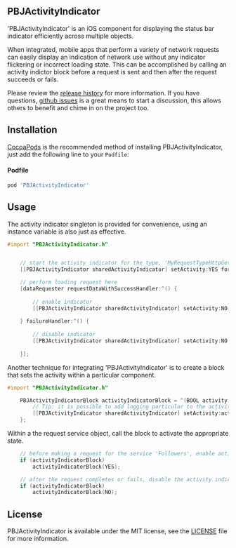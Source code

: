 ## PBJActivityIndicator
'PBJActivityIndicator' is an iOS component for displaying the status bar indicator efficiently across multiple objects.

When integrated, mobile apps that perform a variety of network requests can easily display an indication of network use without any indicator flickering or incorrect loading state. This can be accomplished by calling an activity indictor block before a request is sent and then after the request succeeds or fails.

Please review the [release history](https://github.com/piemonte/PBJActivityIndicator/releases) for more information. If you have questions, [github issues](https://github.com/piemonte/PBJActivityIndicator/issues) is a great means to start a discussion, this allows others to benefit and chime in on the project too.

## Installation

[CocoaPods](http://cocoapods.org) is the recommended method of installing PBJActivityIndicator, just add the following line to your `Podfile`:

#### Podfile

```ruby
pod 'PBJActivityIndicator'
```

## Usage

The activity indicator singleton is provided for convenience, using an instance variable is also just as effective.

```objective-c
#import "PBJActivityIndicator.h"
```

```objective-c

    // start the activity indicator for the type, 'MyRequestTypeHttpGet'
    [[PBJActivityIndicator sharedActivityIndicator] setActivity:YES forType:MyRequestTypeHttpGet];

    // perform loading request here
    [dataRequester requestDataWithSuccessHandler:^() {
    
        // enable indicator
        [[PBJActivityIndicator sharedActivityIndicator] setActivity:NO forType:MyRequestTypeHttpGet];
    
    } failureHandler:^() {
    
        // disable indicator
        [[PBJActivityIndicator sharedActivityIndicator] setActivity:NO forType:MyRequestTypeHttpGet];
    
    }];

```

Another technique for integrating 'PBJActivityIndicator' is to create a block that sets the activity within a particular component.

```objective-c
#import "PBJActivityIndicator.h"
```

```objective-c
    PBJActivityIndicatorBlock activityIndicatorBlock = ^(BOOL activity) {
        // Tip: it is possible to add logging particular to the activity here
        [[PBJActivityIndicator sharedActivityIndicator] setActivity:activity forType:MyRequestServiceType];
    };
```

Within a the request service object, call the block to activate the appropriate state.

```objective-c
    // before making a request for the service 'Followers', enable activity indicator
    if (activityIndicatorBlock)
        activityIndicatorBlock(YES);
```

```objective-c
    // after the request completes or fails, disable the activity indicator
    if (activityIndicatorBlock)
        activityIndicatorBlock(NO);
```

## License

PBJActivityIndicator is available under the MIT license, see the [LICENSE](https://github.com/piemonte/PBJActivityIndicator/blob/master/LICENSE) file for more information.
